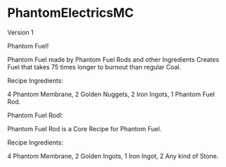 # PhantomElectricsMC

Version 1



Phantom Fuel!

Phantom Fuel made by Phantom Fuel Rods and other Ingredients Creates Fuel that takes 75 times longer to burnout than regular Coal.

Recipe Ingredients:

4 Phantom Membrane, 2 Golden Nuggets, 2 Iron Ingots, 1 Phantom Fuel Rod.



Phantom Fuel Rod!:

Phantom Fuel Rod is a Core Recipe for Phantom Fuel.

Recipe Ingredients:

4 Phantom Membrane, 2 Golden Ingots, 1 Iron Ingot, 2 Any kind of Stone.

